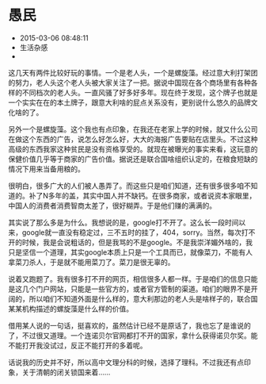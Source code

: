 # 愚民
- 2015-03-06 08:48:11
- 生活杂感
- 

<!--markdown-->这几天有两件比较好玩的事情。一个是老人头，一个是螺旋藻。经过意大利打架团的努力，老人头这个老人头被大家关注了一把。据说中国现在各个商场里有各种各样的不同档次的老人头。一直风骚了好多好多年。现在终于发现，这个牌子也就是一个实实在在的本土牌子，跟意大利啥的屁点关系没有，更别说什么悠久的品牌文化啥的了。


<!--more-->


另外一个是螺旋藻。这个我也有点印象，在我还在老家上学的时候，就又什么公司在做这个东西的广告，说怎么好怎么好，大大的海报广告要贴在店里头。不过这种高级的东西我家这种贫民是没有资格享受的。就现在被曝光的事实来看，这玩意的保健价值几乎等于商家的广告价值。据说还是联合国啥组织认定的，在粮食短缺的情况下用来当备用粮的。

很明白，很多广大的人们被人愚弄了。而这些只是咱们知道，还有很多很多咱不知道的。补了N多年的盖，其实中国人并不缺钙。在很多商家，或者说资本家眼里，中国人的消费者消费智商太差了，很好糊弄。于是他们赚的满满的。

其实说了那么多是为什么。我想说的是，google打不开了。这么长一段时间以来，google就一直没有稳定过，三不五时的挂了，404，sorry。当然，每次打不开的时候，我是会说粗话的，但是我骂的不是google。不是我崇洋媚外啥的，我只是坚信一个道理，其实google本质上只是一个工具而已，就像菜刀，不能有人拿菜刀杀人，于是就不能用菜刀了。菜刀是很无辜的。

说着又跑题了。我有很多打不开的网页，相信很多人都一样。于是咱们的信息只能是这几个门户网站，只能是一些官方的，或者官方管制的渠道。咱们的眼界不是开阔的，所以咱们不知道外面是什么样的，意大利那边的老人头是啥样子的，联合国某某机构描述的螺旋藻是什么样的价值。

借用某人说的一句话，挺喜欢的，虽然估计已经不是原话了，我也忘了是谁说的了，不过很又道理。一个连诺贝尔官网都打不开的国家，拿什么获得诺贝尔奖。能不能打开我没试过，反正不能打开的多着呢。

话说我的历史并不好，所以高中文理分科的时候，选择了理科。不过我还有点印象，关于清朝的闭关锁国来着……